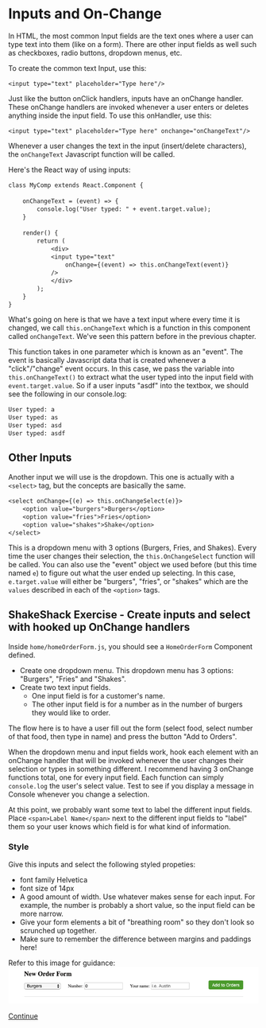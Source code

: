 # Inputs and On-Change

In HTML, the most common Input fields are the text ones where a user can type text into them (like on a form).
There are other input fields as well such as checkboxes, radio buttons, dropdown menus, etc.

To create the common text Input, use this:
```
<input type="text" placeholder="Type here"/>
```

Just like the button onClick handlers, inputs have an onChange handler. These onChange handlers are invoked whenever a user enters or deletes anything inside the input field. To use this onHandler, use this:
```
<input type="text" placeholder="Type here" onchange="onChangeText"/>
```
Whenever a user changes the text in the input (insert/delete characters), the `onChangeText` Javascript function will be called.

Here's the React way of using inputs:
```
class MyComp extends React.Component {

    onChangeText = (event) => {
        console.log("User typed: " + event.target.value);
    }

    render() {
        return (
            <div>
            <input type="text"
                onChange={(event) => this.onChangeText(event)}
            />
            </div>
        );
    }
}
```

What's going on here is that we have a text input where every time it is changed, we call `this.onChangeText` which is a function in this component called `onChangeText`. We've seen this pattern before in the previous chapter.

This function takes in one parameter which is known as an "event". The event is basically Javascript data that is created whenever a "click"/"change" event occurs. In this case, we pass the variable into `this.onChangeText()` to extract what the user typed into the input field with `event.target.value`.
So if a user inputs "asdf" into the textbox, we should see the following in our console.log:
```
User typed: a
User typed: as
User typed: asd
User typed: asdf
```

## Other Inputs
Another input we will use is the dropdown. This one is actually with a `<select>` tag, but the concepts are basically the same.
```
<select onChange={(e) => this.onChangeSelect(e)}>
    <option value="burgers">Burgers</option>
    <option value="fries">Fries</option>
    <option value="shakes">Shake</option>
</select>
```
This is a dropdown menu with 3 options (Burgers, Fries, and Shakes). Every time the user changes their selection, the `this.OnChangeSelect` function will be called. You can also use the "event" object we used before (but this time named `e`) to figure out what the user ended up selecting.
In this case, `e.target.value` will either be "burgers", "fries", or "shakes" which are the `values` described in each of the `<option>` tags.

## ShakeShack Exercise - Create inputs and select with hooked up OnChange handlers

Inside `home/homeOrderForm.js`, you should see a `HomeOrderForm` Component defined.

- Create one dropdown menu. This dropdown menu has 3 options: "Burgers", "Fries" and "Shakes".
- Create two text input fields.
  - One input field is for a customer's name.
  - The other input field is for a number as in the number of burgers they would like to order.

The flow here is to have a user fill out the form (select food, select number of that food, then type in name) and press the button "Add to Orders".

When the dropdown menu and input fields work, hook each element with an onChange handler that will be invoked whenever the user changes their selection or types in something different. I recommend having 3 onChange functions total, one for every input field.
Each function can simply `console.log` the user's select value. Test to see if you display a message in Console whenever you change a selection.

At this point, we probably want some text to label the different input fields.
Place `<span>Label Name</span>` next to the different input fields to "label" them so your user knows which field is for what kind of information.

### Style

Give this inputs and select the following styled propeties:

- font family Helvetica
- font size of 14px
- A good amount of width. Use whatever makes sense for each input. For example, the number is probably a short value, so the input field can be more narrow.
- Give your form elements a bit of "breathing room" so they don't look so scrunched up together.
 - Make sure to remember the difference between margins and paddings here!

Refer to this image for guidance:
![Cutout_Home_Form](../images/cutout_home_form.png)

[Continue](./08_react_states.md)
